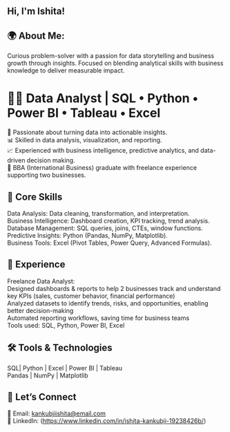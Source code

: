 ## Hi, I'm Ishita!<br/>

## 🌍 About Me:<br/>
Curious problem-solver with a passion for data storytelling and business growth through insights. Focused on blending analytical skills with business knowledge to deliver measurable impact.<br/>


# 👩‍💻 Data Analyst | SQL • Python • Power BI • Tableau • Excel<br/>

🎯 Passionate about turning data into actionable insights.<br/>
📊 Skilled in data analysis, visualization, and reporting.<br/>
📈 Experienced with business intelligence, predictive analytics, and data-driven decision making.<br/>
💼 BBA (International Business) graduate with freelance experience supporting two businesses.<br/>



## 🔑 Core Skills<br/>

Data Analysis: Data cleaning, transformation, and interpretation.<br/>
Business Intelligence: Dashboard creation, KPI tracking, trend analysis.<br/>
Database Management: SQL queries, joins, CTEs, window functions.<br/>
Predictive Insights: Python (Pandas, NumPy, Matplotlib).<br/>
Business Tools: Excel (Pivot Tables, Power Query, Advanced Formulas).<br/>


## 💼 Experience<br/>

Freelance Data Analyst:<br/>
Designed dashboards & reports to help 2 businesses track and understand key KPIs (sales, customer behavior, financial performance)<br/>
Analyzed datasets to identify trends, risks, and opportunities, enabling better decision-making<br/>
Automated reporting workflows, saving time for business teams<br/>
Tools used: SQL, Python, Power BI, Excel<br/>




## 🛠️ Tools & Technologies<br/>

SQL| Python | Excel | Power BI | Tableau<br/>
Pandas | NumPy | Matplotlib<br/>




## 🤝 Let’s Connect<br/>

📧 Email: kankubjiishita@email.com<br/>
💼 LinkedIn: (https://www.linkedin.com/in/ishita-kankubji-19238426b/)<br/>

